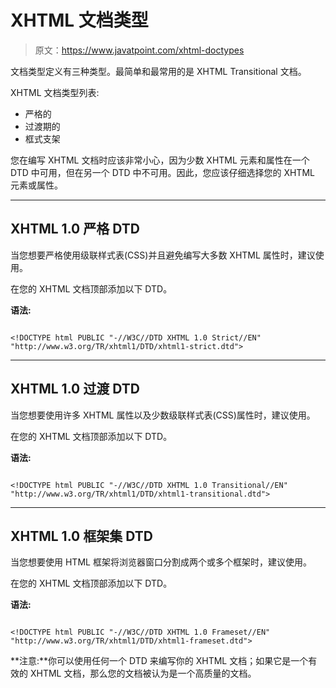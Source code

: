 # XHTML 文档类型

> 原文：<https://www.javatpoint.com/xhtml-doctypes>

文档类型定义有三种类型。最简单和最常用的是 XHTML Transitional 文档。

XHTML 文档类型列表:

*   严格的
*   过渡期的
*   框式支架

您在编写 XHTML 文档时应该非常小心，因为少数 XHTML 元素和属性在一个 DTD 中可用，但在另一个 DTD 中不可用。因此，您应该仔细选择您的 XHTML 元素或属性。

* * *

## XHTML 1.0 严格 DTD

当您想要严格使用级联样式表(CSS)并且避免编写大多数 XHTML 属性时，建议使用。

在您的 XHTML 文档顶部添加以下 DTD。

**语法:**

```

<!DOCTYPE html PUBLIC "-//W3C//DTD XHTML 1.0 Strict//EN" "http://www.w3.org/TR/xhtml1/DTD/xhtml1-strict.dtd"> 

```

* * *

## XHTML 1.0 过渡 DTD

当您想要使用许多 XHTML 属性以及少数级联样式表(CSS)属性时，建议使用。

在您的 XHTML 文档顶部添加以下 DTD。

**语法:**

```

<!DOCTYPE html PUBLIC "-//W3C//DTD XHTML 1.0 Transitional//EN" "http://www.w3.org/TR/xhtml1/DTD/xhtml1-transitional.dtd"> 

```

* * *

## XHTML 1.0 框架集 DTD

当您想要使用 HTML 框架将浏览器窗口分割成两个或多个框架时，建议使用。

在您的 XHTML 文档顶部添加以下 DTD。

**语法:**

```

<!DOCTYPE html PUBLIC "-//W3C//DTD XHTML 1.0 Frameset//EN" "http://www.w3.org/TR/xhtml1/DTD/xhtml1-frameset.dtd"> 

```

**注意:**你可以使用任何一个 DTD 来编写你的 XHTML 文档；如果它是一个有效的 XHTML 文档，那么您的文档被认为是一个高质量的文档。